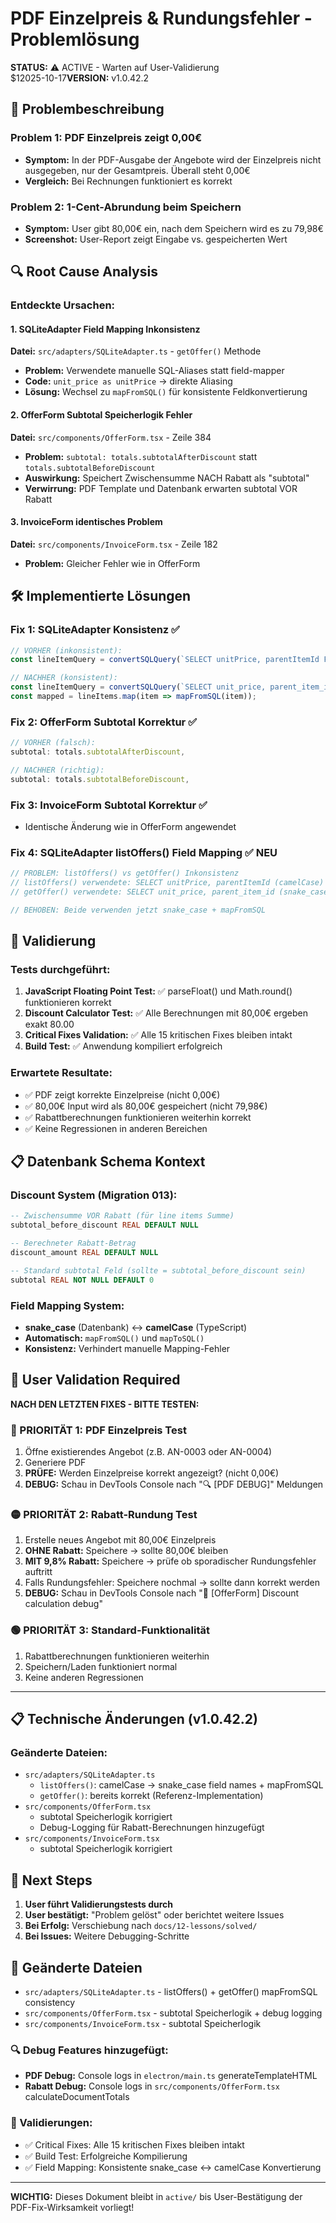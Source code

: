 # PDF Einzelpreis & Rundungsfehler - Problemlösung

**STATUS:** ⚠️ ACTIVE - Warten auf User-Validierung  
$12025-10-17**VERSION:** v1.0.42.2  

## 🚨 Problembeschreibung

### Problem 1: PDF Einzelpreis zeigt 0,00€
- **Symptom:** In der PDF-Ausgabe der Angebote wird der Einzelpreis nicht ausgegeben, nur der Gesamtpreis. Überall steht 0,00€
- **Vergleich:** Bei Rechnungen funktioniert es korrekt

### Problem 2: 1-Cent-Abrundung beim Speichern
- **Symptom:** User gibt 80,00€ ein, nach dem Speichern wird es zu 79,98€
- **Screenshot:** User-Report zeigt Eingabe vs. gespeicherten Wert

## 🔍 Root Cause Analysis

### Entdeckte Ursachen:

#### 1. SQLiteAdapter Field Mapping Inkonsistenz
**Datei:** `src/adapters/SQLiteAdapter.ts` - `getOffer()` Methode
- **Problem:** Verwendete manuelle SQL-Aliases statt field-mapper
- **Code:** `unit_price as unitPrice` → direkte Aliasing
- **Lösung:** Wechsel zu `mapFromSQL()` für konsistente Feldkonvertierung

#### 2. OfferForm Subtotal Speicherlogik Fehler  
**Datei:** `src/components/OfferForm.tsx` - Zeile 384
- **Problem:** `subtotal: totals.subtotalAfterDiscount` statt `totals.subtotalBeforeDiscount`
- **Auswirkung:** Speichert Zwischensumme NACH Rabatt als "subtotal"
- **Verwirrung:** PDF Template und Datenbank erwarten subtotal VOR Rabatt

#### 3. InvoiceForm identisches Problem
**Datei:** `src/components/InvoiceForm.tsx` - Zeile 182
- **Problem:** Gleicher Fehler wie in OfferForm

## 🛠️ Implementierte Lösungen

### Fix 1: SQLiteAdapter Konsistenz ✅
```typescript
// VORHER (inkonsistent):
const lineItemQuery = convertSQLQuery(`SELECT unitPrice, parentItemId FROM offer_line_items`);

// NACHHER (konsistent):  
const lineItemQuery = convertSQLQuery(`SELECT unit_price, parent_item_id FROM offer_line_items`);
const mapped = lineItems.map(item => mapFromSQL(item));
```

### Fix 2: OfferForm Subtotal Korrektur ✅
```typescript
// VORHER (falsch):
subtotal: totals.subtotalAfterDiscount,

// NACHHER (richtig):
subtotal: totals.subtotalBeforeDiscount,
```

### Fix 3: InvoiceForm Subtotal Korrektur ✅
- Identische Änderung wie in OfferForm angewendet

### Fix 4: SQLiteAdapter listOffers() Field Mapping ✅ **NEU**
```typescript
// PROBLEM: listOffers() vs getOffer() Inkonsistenz
// listOffers() verwendete: SELECT unitPrice, parentItemId (camelCase)
// getOffer() verwendete: SELECT unit_price, parent_item_id (snake_case + mapFromSQL)

// BEHOBEN: Beide verwenden jetzt snake_case + mapFromSQL
```

## 🧪 Validierung

### Tests durchgeführt:
1. **JavaScript Floating Point Test:** ✅ parseFloat() und Math.round() funktionieren korrekt
2. **Discount Calculator Test:** ✅ Alle Berechnungen mit 80,00€ ergeben exakt 80.00
3. **Critical Fixes Validation:** ✅ Alle 15 kritischen Fixes bleiben intakt
4. **Build Test:** ✅ Anwendung kompiliert erfolgreich

### Erwartete Resultate:
- ✅ PDF zeigt korrekte Einzelpreise (nicht 0,00€)
- ✅ 80,00€ Input wird als 80,00€ gespeichert (nicht 79,98€)
- ✅ Rabattberechnungen funktionieren weiterhin korrekt
- ✅ Keine Regressionen in anderen Bereichen

## 📋 Datenbank Schema Kontext

### Discount System (Migration 013):
```sql
-- Zwischensumme VOR Rabatt (für line items Summe)
subtotal_before_discount REAL DEFAULT NULL

-- Berechneter Rabatt-Betrag  
discount_amount REAL DEFAULT NULL

-- Standard subtotal Feld (sollte = subtotal_before_discount sein)
subtotal REAL NOT NULL DEFAULT 0
```

### Field Mapping System:
- **snake_case** (Datenbank) ↔ **camelCase** (TypeScript)
- **Automatisch:** `mapFromSQL()` und `mapToSQL()` 
- **Konsistenz:** Verhindert manuelle Mapping-Fehler

## 🎯 User Validation Required

**NACH DEN LETZTEN FIXES - BITTE TESTEN:**

### 🔴 PRIORITÄT 1: PDF Einzelpreis Test
1. Öffne existierendes Angebot (z.B. AN-0003 oder AN-0004)
2. Generiere PDF 
3. **PRÜFE:** Werden Einzelpreise korrekt angezeigt? (nicht 0,00€)
4. **DEBUG:** Schau in DevTools Console nach "🔍 [PDF DEBUG]" Meldungen

### 🟡 PRIORITÄT 2: Rabatt-Rundung Test
1. Erstelle neues Angebot mit 80,00€ Einzelpreis
2. **OHNE Rabatt:** Speichere → sollte 80,00€ bleiben
3. **MIT 9,8% Rabatt:** Speichere → prüfe ob sporadischer Rundungsfehler auftritt
4. Falls Rundungsfehler: Speichere nochmal → sollte dann korrekt werden
5. **DEBUG:** Schau in DevTools Console nach "🧮 [OfferForm] Discount calculation debug"

### 🟢 PRIORITÄT 3: Standard-Funktionalität
1. Rabattberechnungen funktionieren weiterhin
2. Speichern/Laden funktioniert normal 
3. Keine anderen Regressionen

---

## 📋 Technische Änderungen (v1.0.42.2)

### Geänderte Dateien:
- `src/adapters/SQLiteAdapter.ts`
  - `listOffers()`: camelCase → snake_case field names + mapFromSQL
  - `getOffer()`: bereits korrekt (Referenz-Implementation)
- `src/components/OfferForm.tsx` 
  - subtotal Speicherlogik korrigiert
  - Debug-Logging für Rabatt-Berechnungen hinzugefügt
- `src/components/InvoiceForm.tsx`
  - subtotal Speicherlogik korrigiert

## 🚦 Next Steps

1. **User führt Validierungstests durch**
2. **User bestätigt:** "Problem gelöst" oder berichtet weitere Issues
3. **Bei Erfolg:** Verschiebung nach `docs/12-lessons/solved/`
4. **Bei Issues:** Weitere Debugging-Schritte

## 📁 Geänderte Dateien
- `src/adapters/SQLiteAdapter.ts` - listOffers() + getOffer() mapFromSQL consistency  
- `src/components/OfferForm.tsx` - subtotal Speicherlogik + debug logging
- `src/components/InvoiceForm.tsx` - subtotal Speicherlogik

### 🔍 Debug Features hinzugefügt:
- **PDF Debug:** Console logs in `electron/main.ts` generateTemplateHTML
- **Rabatt Debug:** Console logs in `src/components/OfferForm.tsx` calculateDocumentTotals

### 🧪 Validierungen:
- ✅ Critical Fixes: Alle 15 kritischen Fixes bleiben intakt
- ✅ Build Test: Erfolgreiche Kompilierung
- ✅ Field Mapping: Konsistente snake_case ↔ camelCase Konvertierung

---
**WICHTIG:** Dieses Dokument bleibt in `active/` bis User-Bestätigung der PDF-Fix-Wirksamkeit vorliegt!
